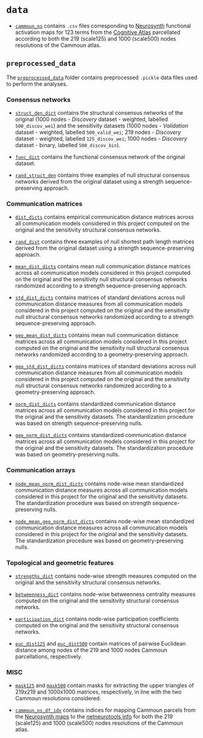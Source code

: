 # `data`

- [`cammoun_ns`](./data/original_data/cammoun_ns) contains `.csv` files corresponding to 
[Neurosynth](https://github.com/neurosynth/neurosynth) functional activation maps 
for 123 terms from the [Cognitive Atlas](https://www.cognitiveatlas.org/) 
parcellated according to both the 219 (scale125) and 1000 (scale500) nodes resolutions of the Cammoun atlas.

## `preprocessed_data`

The [`preprocessed_data`](./data/preprocessed_data) folder contains preprocessed `.pickle` data files used to perform the analyses.

### Consensus networks

- [`struct_den_dict`](./data/preprocessed_data/struct_den_dict.pickle) contains the structural consensus networks of the original (1000 nodes - *Discovery* dataset - weighted, labelled `500_discov_wei`) 
and the sensitivity datasets (1000 nodes - *Validation* dataset - weighted, labelled `500_valid_wei`; 219 nodes - *Discovery* dataset - weighted, labelled `125_discov_wei`; 1000 nodes - *Discovery* dataset - binary, labelled `500_discov_bin`).

- [`func_dict`](./data/preprocessed_data/func_dict.pickle) contains the functional consensus network of the original dataset.

- [`rand_struct_den`](./data/preprocessed_data/rand_struct_den.pickle) contains three examples of null structural consensus networks derived from the original dataset using a strength sequence-preserving approach.

### Communication matrices

- [`dist_dicts`](https://doi.org/10.5281/zenodo.7150367) contains empirical communication distance matrices across all communication models considered in this project 
computed on the original and the sensitivity structural consensus networks.

- [`rand_dist`](./data/preprocessed_data/rand_dist.pickle) contains three examples of null shortest path length matrices derived from the original dataset 
using a strength sequence-preserving approach.

- [`mean_dist_dicts`](https://doi.org/10.5281/zenodo.7150367) contains mean null communication distance matrices across all communication models considered in this project 
computed on the original and the sensitivity null structural consensus networks randomized according to a strength sequence-preserving approach.

- [`std_dist_dicts`](https://doi.org/10.5281/zenodo.7150367) contains matrices of standard deviations across null communication distance measures from all communication models considered in this project 
computed on the original and the sensitivity null structural consensus networks randomized according to a strength sequence-preserving approach.

- [`geo_mean_dist_dicts`](./data/preprocessed_data/geo_mean_dist_dicts.pickle) contains mean null communication distance matrices across all communication models considered in this project 
computed on the original and the sensitivity null structural consensus networks randomized according to a geometry-preserving approach.

- [`geo_std_dist_dicts`](./data/preprocessed_data/geo_std_dist_dicts.pickle) contains matrices of standard deviations across null communication distance measures from all communication models considered in this project 
computed on the original and the sensitivity null structural consensus networks randomized according to a geometry-preserving approach.

- [`norm_dist_dicts`](https://doi.org/10.5281/zenodo.7150367) contains standardized communication distance matrices across all communication models considered in this project 
for the original and the sensitivity datasets. The standardization procedure was based on strength sequence-preserving nulls.

- [`geo_norm_dist_dicts`](./data/preprocessed_data/geo_norm_dist_dicts.pickle) contains standardized communication distance matrices across all communication models considered in this project 
for the original and the sensitivity datasets. The standardization procedure was based on geometry-preserving nulls.

### Communication arrays

- [`node_mean_norm_dist_dicts`](./data/preprocessed_data/node_mean_norm_dist_dicts.pickle) contains node-wise mean standardized communication distance measures across all communication models considered in this project 
for the original and the sensitivity datasets. The standardization procedure was based on strength sequence-preserving nulls.

- [`node_mean_geo_norm_dist_dicts`](./data/preprocessed_data/node_mean_geo_norm_dist_dicts.pickle) contains node-wise mean standardized communication distance measures across all communication models considered in this project 
for the original and the sensitivity datasets. The standardization procedure was based on geometry-preserving nulls.

### Topological and geometric features

- [`strengths_dict`](./data/preprocessed_data/strengths_dict.pickle) contains node-wise strength measures 
computed on the original and the sensitivity structural consensus networks.
 
- [`betweenness_dict`](./data/preprocessed_data/betweenness_dict.pickle) contains node-wise betweenness centrality measures 
computed on the original and the sensitivity structural consensus networks.

- [`participation_dict`](./data/preprocessed_data/participation_dict.pickle) contains node-wise participation coefficients 
computed on the original and the sensitivity structural consensus networks.

- [`euc_dist125`](./data/preprocessed_data/euc_dist125.pickle) and [`euc_dist500`](./data/preprocessed_data/euc_dist500.pickle) 
contain matrices of pairwise Euclidean distance among nodes of the 219 and 1000 nodes Cammoun parcellations, respectively.

### MISC

- [`mask125`](./data/preprocessed_data/mask125.pickle) and [`mask500`](./data/preprocessed_data/mask500.pickle) contain masks for extracting 
the upper triangles of 219x219 and 1000x1000 matrices, respectively, in line with the two Cammoun resolutions considered.

- [`cammoun_ns_df_idx`](./data/preprocessed_data/cammoun_ns_df_idx.pickle) contains indices for mapping Cammoun parcels from 
the [Neurosynth maps](./data/original_data/cammoun_ns) to the [netneurotools info](https://netneurotools.readthedocs.io/en/latest/generated/netneurotools.datasets.fetch_cammoun2012.html#netneurotools.datasets.fetch_cammoun2012)
for both the 219 (scale125) and 1000 (scale500) nodes resolutions of the Cammoun atlas.




